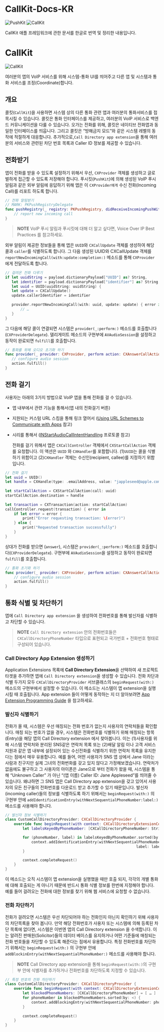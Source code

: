 # CallKit-Docs-KR

![PushKit](https://img.shields.io/badge/PushKit-67c7c3?style=for-the-badge&logo=swift&logoColor=white)
![CallKit](https://img.shields.io/badge/CallKit-66e268?style=for-the-badge&logo=swift&logoColor=white)

CallKit 애플 프레임워크에 관한 문서를 한글로 번역 및 정리한 내용입니다.

# CallKit

![CallKit](https://img.shields.io/badge/CallKit-66e268?style=for-the-badge&logo=swift&logoColor=white)

여러분의 앱의 VoIP 서비스를 위해 시스템-통화 UI를 띄어주고 다른 앱 및 시스템과 통화 서비스를 조정(Coordinate)합니다.

## 개요

콜킷(`CallKit`)을 사용하면 사스템 상의 다른 통화 관련 앱과 여러분의 통화서비스를 접목시킬 수 있습니다.  콜킷은 통화 인터페이스를 제공하고, 여러분의 VoIP 서비스로 백엔드 커뮤니케이션을 다룰 수 있습니다.  오가는 전화를 위해, 콜킷은 네이티브 전화앱과 동일한 인터페이스를 띄웁니다. 그리고 콜킷은 “방해금지 모드”와 같은 시스템 레벨의 동작에 적절하게 대응합니다.
추가적으로,`Call Directory app extension`을 통해 여러분의 서비스와 관련된 차단 번호 목록과 Caller ID 정보를 제공할 수 있습니다.

## 전화받기
앱이 전화를 받을 수 있도록 설정하기 위해서 우선, `CXProvider` 객체를 생성하고 글로벌하게 접근할 수 있도록 저장해야 합니다. 푸시킷(`PushKit`)에 의해 생성된 VoIP 푸시 알림과 같은 외부 알림에 응답하기 위해 앱은 이 `CXProvider에게` 수신 전화(Incoming Call)를 리포트 하도록 합니다.

```swift
// 전화 알림받기
// MARK: PKPushRegistryDelegate
func pushRegistry(_ registry: PKPushRegistry, didReceiveIncomingPushWith payload: PKPushPayload, forType type: PKPushType) {
    // report new incoming call
}
```
> **NOTE** VoIP 푸시 알림과 푸시킷에 대해 더 알고 싶다면, Voice Over IP Best Practices 를 참고하세요.

외부 알림이 제공한 정보들을 통해 앱은 `UUID`와 `CXCallUpdate` 객체를 생성하여 해당 콜과 `caller`를 식별하도록 합니다. 그 다음 생성된 UUID와 CXCallUpdate 객체를 `reportNewIncomingCall(with:update:completion:)` 메소드를 통해 `CXProvider` 에게 전달하도록 합니다.
 
 ```swift
 // 걸려온 전화 다루기
 if let uuidString = payload.dictionaryPayload["UUID"] as? String,
    let identifier = payload.dictionaryPayload["identifier"] as? String,
    let uuid = UUID(uuidString: uuidString) {
    let update = CXCallUpdate()    
    update.callerIdentifier = identifier
    
    provider.reportNewIncomingCall(with: uuid, update: update) { error in
        // …
    }
}
 ```
 
그 다음에 해당 콜이 연결되면 시스템은 `provider(_:perform:)` 메소드를 호출합니다(`CXProviderDelegate`). 델리게이트 메소드의 구현부에 `AVAudioSession`을 설정하고 동작이 완료되면 `fulfill`를 호출합니다.

 ```swift
 // 통화를 위해 오디오 초기화 하기
 func provider(_ provider: CXProvider, perform action: CXAnswerCallAction) {
    // configure audio session
    action.fulfill()
}
 ```
 
 ## 전화 걸기
사용자는 아래의 3가지 방법으로 VoIP 앱을 통해 전화를 걸 수 있습니다. 
- 앱 내부에서 관련 기능을 통해서(앱 내의 전화걸기 버튼) 
- 지원되는 커스텀 URL 스킴을 통해 링크 열어서 ([Using URL Schemes to Communicate with Apps](https://developer.apple.com/library/archive/documentation/iPhone/Conceptual/iPhoneOSProgrammingGuide/Inter-AppCommunication/Inter-AppCommunication.html#//apple_ref/doc/uid/TP40007072-CH6-SW1) 참고)
- 시리를 통해서 ([INStartAudioCallIntentHandling](https://developer.apple.com/documentation/sirikit/instartaudiocallintenthandling) 프로토콜 참고)

  전화를 걸기 위해서 앱은 `CXCallController` 객체에서 `CXStartCallAction` 객체를 요청합니다. 이 액션은 `UUID` 와 `CXHandler`를 포함합니다. (1)`UUID`는 콜을 식별하기 위함이고 (2)`CXHandler` 객체는 수신인(recipient, callee)를 지정하기 위함 입니다.

```swift
// 전화 걸기
let uuid = UUID()
let handle = CXHandle(type: .emailAddress, value: "jappleseed@apple.com")
 
let startCallAction = CXStartCallAction(call: uuid)
startCallAction.destination = handle
 
let transaction = CXTransaction(action: startCallAction)
callController.request(transaction) { error in
    if let error = error {
        print("Error requesting transaction: \(error)")
    } else {
        print("Requested transaction successfully")
    }
}
```
 
상대가 전화를 받으면 (`answer`), 시스템은 `provider(_:perform:)` 메소드를 호출합니다(`CXProviderDelegate`). 구현부에 `AVAudioSession`을 설정하고 동작이 완료되면 `fulfill`를 호출합니다.
 
```swift
// 통화 초기화 하기
func provider(_ provider: CXProvider, perform action: CXAnswerCallAction) {
    // configure audio session
    action.fulfill()
}
```
 
 ## 통화 식별 및 차단하기
 
 앱에 `Call Directory app extension` 을 생성하여 전화번호를 통해 발신자를 식별하고 차단할 수 있습니다.
 
 > **NOTE** `Call Directory extension` 안의 전화번호들은 `CXCallDirectoryPhoneNumber` 타입으로 표현되고 국가번호 + 전화번호 형태로 구성되어 있습니다.
 
 ### Call Directory App Extension 생성하기
 
 Application Extensions 목록에 **Call Directory Extension**을 선택하여 새 프로젝트 타겟을 추가하면 앱에 `Call Directory extension`을 생성할 수 있습니다.
 전화 차단과 식별 두가지 모두 `CXCallDirectoryProvider` 서브클래스의 `beginRequest(with:)` 메소드의 구현부에서 설정할 수 있습니다. 이 메소드는 시스템이 앱 extension을 실행시킬 때 호출됩니다. App extension 들이 어떻게 동작하는 지 더 알아보려면 [App Extension Programming Guide](https://developer.apple.com/library/archive/documentation/General/Conceptual/ExtensibilityPG/index.html#//apple_ref/doc/uid/TP40014214) 을 참고하세요.

 ### 발신자 식별하기
 
 전화가 올 때, 시스템은 우선 매칭되는 전화 번호가 없는지 사용자의 연락처들을 확인합니다. 매칭 되는 번호가 없을 경우, 시스템은 전화번호를 식별하기 위해 매칭되는 항목(Entry)을 해당 앱의 Call Directory extension 에서 찾아봅니다. 이는 (1)사용자를 위해 시스템 연락처와 분리된 SNS같은 연락처 목록 또는 (2)배달 알림 이나 고객 서비스 지원과 같은 앱 내부에 설정되어 있는 수신전화를 식별하기 위한 연락처 목록을 유지한다는 점에서 매우 유용합니다.
 예를 들어, 어떤 사용자가 SNS 앱 상에서 Jane 이라는 사람과 친구지만 실제 그녀의 전화번화를 갖고 있지 않다고 가정해보겠습니다. 연락처가 없음에도 불구하고 그 사용자의 아이폰은 Jane으로 부터 전화가 왔을 때, 시스템을 통해 “Unknown Caller” 가 아닌 “(앱 이름) Caller ID: Jane Appleseed”를 띄어줄 수 있습니다. 왜냐하면 그 SNS 앱은 Call Directory app extension을 갖고 있어서 사용자의 모든 친구들의 전화번호를 다운로드 받고 추가할 수 있기 때문입니다. 발신자(incoming caller)들의 정보를 식별하도록 하기 위해서는 `beginRequest(with:)` 의 구현부 안에 `addIdentificationEntry(withNextSequentialPhoneNumber:label:)` 메소드를 사용해야 합니다.

```swift
// 발신자 정보 식별하기
class CustomCallDirectoryProvider: CXCallDirectoryProvider {
    override func beginRequest(with context: CXCallDirectoryExtensionContext) {
        let labelsKeyedByPhoneNumber: [CXCallDirectoryPhoneNumber: String] = [ … ]

        for (phoneNumber, label) in labelsKeyedByPhoneNumber.sorted(by: <) {
            context.addIdentificationEntry(withNextSequentialPhoneNumber: phoneNumber, 
                                                            label: label)        
        }

        context.completeRequest()
    }
}
```

이 메소드는 오직 시스템이 앱 extension을 실행했을 때만 호출 되지, 각각의 개별 통화에 대해 호출되는 게 아니기 때문에 반드시 통화 식별 정보를 한번에 지정해야 합니다. 예를 들어 걸려오는 전화에 대한 정보를 찾기 위해 웹 서비스에 요청할 수 없습니다.

### 전화 차단하기

전화가 걸려오면 시스템은 우선 차단되어야 하는 전화인지 아닌지 확인하기 위해 사용자의 차단목록을 찾아 봅니다. 만약 해당 전화번호가 사용자 또는 시스템에 의해 등록된 차단 목록에 없다면, 시스템은 이번엔 앱의 Call Directory extension 을 수색합니다. 이는 알려진 판매원(Solicitor)들의 데이터 베이스를 유지하거나 어떤 기준들에 매칭되는 전화 번호들을 차단할 수 있도록 해준다는 점에서 유용합니다. 특정 전화번호를 차단하기 위해서는 `beginRequest(with:)` 의 구현부 안에 `addBlockinEntry(withNextSequentialPhoneNumber:)` 메소드를 사용해야 합니다.

> **NOTE** Call Directory app extension을 통해 `beginRequest(with:)`의 구현부 안에 식별자를 추가하거나 전화번호를 차단하도록 지정할 수 있습니다.

```swift
// 특정 번호의 전화 차단하기
class CustomCallDirectoryProvider: CXCallDirectoryProvider {
    override func beginRequest(with context: CXCallDirectoryExtensionContext) {
        let blockedPhoneNumbers: [CXCallDirectoryPhoneNumber] = [ … ]
        for phoneNumber in blockedPhoneNumbers.sorted(by: <) {
            context.addBlockingEntry(withNextSequentialPhoneNumber: phoneNumber)
        }
        
        context.completeRequest()
    }
}
```
